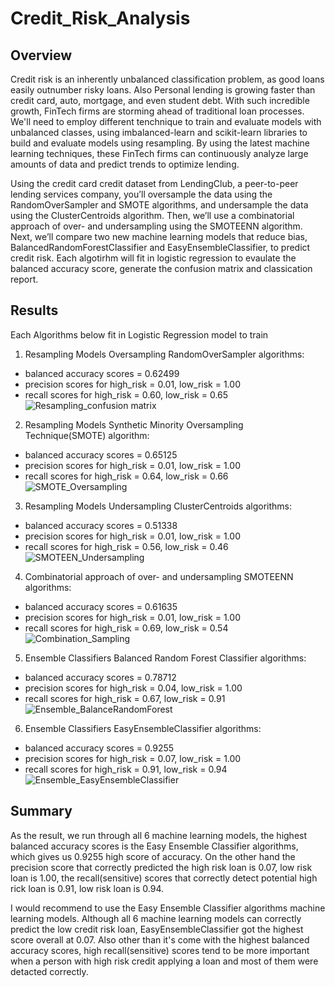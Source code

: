 # Credit_Risk_Analysis

## Overview
Credit risk is an inherently unbalanced classification problem, as good loans easily outnumber risky loans. Also Personal lending is growing faster than credit card, auto, mortgage, and even student debt. With such incredible growth, FinTech firms are storming ahead of traditional loan processes. We'll need to employ different tenchnique to train and evaluate models with unbalanced classes, using imbalanced-learn and scikit-learn libraries to build and evaluate models using resampling. By using the latest machine learning techniques, these FinTech firms can continuously analyze large amounts of data and predict trends to optimize lending.

Using the credit card credit dataset from LendingClub, a peer-to-peer lending services company, you’ll oversample the data using the RandomOverSampler and SMOTE algorithms, and undersample the data using the ClusterCentroids algorithm. Then, we’ll use a combinatorial approach of over- and undersampling using the SMOTEENN algorithm. Next, we’ll compare two new machine learning models that reduce bias, BalancedRandomForestClassifier and EasyEnsembleClassifier, to predict credit risk. Each algotirhm will fit in logistic regression to evaulate the balanced accuracy score, generate the confusion matrix and classication report.

## Results
Each Algorithms below fit in Logistic Regression model to train

1. Resampling Models Oversampling RandomOverSampler algorithms:

* balanced accuracy scores = 0.62499
* precision scores for high_risk = 0.01, low_risk = 1.00
* recall scores for high_risk = 0.60, low_risk = 0.65
![Resampling_confusion matrix](https://user-images.githubusercontent.com/100484606/178210048-562c2f64-2d16-4f5b-9b5c-e3e11d18d764.JPG)


2. Resampling Models Synthetic Minority Oversampling Technique(SMOTE) algorithm:

* balanced accuracy scores = 0.65125
* precision scores for high_risk = 0.01, low_risk = 1.00
* recall scores for high_risk = 0.64, low_risk = 0.66
![SMOTE_Oversampling](https://user-images.githubusercontent.com/100484606/178209676-e601a4df-a5fb-4ccf-ae42-93ac059d43bc.JPG)


3. Resampling Models Undersampling ClusterCentroids algorithms:

* balanced accuracy scores = 0.51338
* precision scores for high_risk = 0.01, low_risk = 1.00
* recall scores for high_risk = 0.56, low_risk = 0.46
![SMOTEEN_Undersampling](https://user-images.githubusercontent.com/100484606/178209769-b54c102c-f7e0-4b84-8daa-7ba9df4ffd79.JPG)

4. Combinatorial approach of over- and undersampling SMOTEENN algorithms:

* balanced accuracy scores = 0.61635
* precision scores for high_risk = 0.01, low_risk = 1.00
* recall scores for high_risk = 0.69, low_risk = 0.54
![Combination_Sampling](https://user-images.githubusercontent.com/100484606/178209429-aa56a895-e5ac-43a6-88b9-6566eb4a8b9c.JPG)

5. Ensemble Classifiers Balanced Random Forest Classifier algorithms:

* balanced accuracy scores = 0.78712
* precision scores for high_risk = 0.04, low_risk = 1.00
* recall scores for high_risk = 0.67, low_risk = 0.91
![Ensemble_BalanceRandomForest](https://user-images.githubusercontent.com/100484606/179457335-031f233f-f83f-4546-ac15-cb4d88b465af.JPG)


6. Ensemble Classifiers EasyEnsembleClassifier algorithms:

* balanced accuracy scores = 0.9255
* precision scores for high_risk = 0.07, low_risk = 1.00
* recall scores for high_risk = 0.91, low_risk = 0.94
![Ensemble_EasyEnsembleClassifier](https://user-images.githubusercontent.com/100484606/179457298-31acb7e5-5866-4eb8-b803-f731001bf51d.JPG)


## Summary
As the result, we run through all 6 machine learning models, the highest balanced accuracy scores is the Easy Ensemble Classifier algorithms, which gives us 0.9255 high score of accuracy. On the other hand the precision score that correctly predicted the high risk loan is 0.07, low risk loan is 1.00, the recall(sensitive) scores that correctly detect potential high rick loan is 0.91, low risk loan is 0.94.

I would recommend to use the Easy Ensemble Classifier algorithms machine learning models. Although all 6 machine learning models can correctly predict the low credit risk loan, EasyEnsembleClassifier got the highest score overall at 0.07. Also other than it's come with the highest balanced accuracy scores, high recall(sensitive) scores tend to be more important when a person with high risk credit applying a loan and most of them were detacted correctly.

